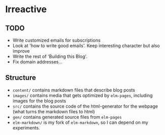 # Irreactive


## TODO

* Write customized emails for subscriptions
* Look at 'how to write good emails'. Keep interesting character but also improve
* Write the rest of 'Building this Blog'.
* Fix domain addresses...


## Structure

* `content/` contains markdown files that describe blog posts
* `images/` contains media that gets optimized by `elm-pages`, including images for the blog posts
* `src/` contains the source code of the html-generator for the webpage (what turns the markdown files to html)
* `gen/` contains generated source files from `elm-pages`
* `elm-markdown/` is my fork of `elm-markdown`, so I can depend on my experiments.
